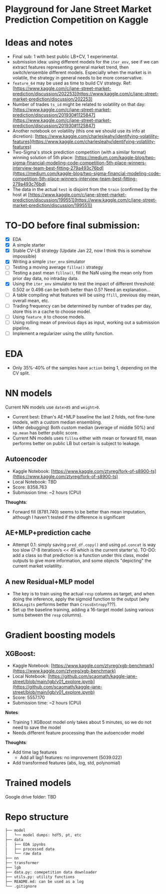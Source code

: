 # Playground for Jane Street Market Prediction Competition on Kaggle


# Ideas and notes
- Final sub: 1 with best public LB+CV, 1 experimental.
- submission idea: using different models for the `iter_env`, see if we can extract features representing general market trend, then switch/ensemble different models. Especially when the market is in volatile, the strategy in general needs to be more conservative.
-  `feature_64` may be used as time to build CV strategy. Ref: [https://www.kaggle.com/c/jane-street-market-prediction/discussion/202253](https://www.kaggle.com/c/jane-street-market-prediction/discussion/202253)
- Number of trades `ts_id` might be related to volatility on that day: [https://www.kaggle.com/c/jane-street-market-prediction/discussion/201930#1125847](https://www.kaggle.com/c/jane-street-market-prediction/discussion/201930#1125847)
- Another notebook on volatility (this one we should use its info at dicretion): [https://www.kaggle.com/charlesleahy/identifying-volatility-features](https://www.kaggle.com/charlesleahy/identifying-volatility-features)
- Two-Sigma's stock prediction competition (with a similar format) winning solution of 5th place: [https://medium.com/kaggle-blog/two-sigma-financial-modeling-code-competition-5th-place-winners-interview-team-best-fitting-279a493c76bd](https://medium.com/kaggle-blog/two-sigma-financial-modeling-code-competition-5th-place-winners-interview-team-best-fitting-279a493c76bd)
- The data in the actual `test` is disjoint from the `train` (confirmed by the host at [https://www.kaggle.com/c/jane-street-market-prediction/discussion/199551](https://www.kaggle.com/c/jane-street-market-prediction/discussion/199551))



# TO-DO before final submission:
- [x] EDA
- [x] A simple starter
- [x] Stable CV-LB strategy (Update Jan 22, now I think this is somehow impossible)
- [x] Writing a simple `iter_env` simulator
- [ ] Testing a moving average `fillna()` strategy
- [ ] Testing a past mean `fillna()`, fill the NaN using the mean only from prior day data, no intraday data.
- [x] Using the `iter_env` simulator to test the impact of different threshold: 0.502 or 0.498 can be both better than 0.5? Need an explanation...
- [ ] A table compiling what features will be using `ffill`, previous day mean, overall mean, etc.
- [ ] Trading frequency can be determined by number of trades per day, store this in a cache to choose model.
- [ ] Using `feature_0` to choose models.
- [ ] Using rolling mean of previous days as input, working out a submission pipeline.
- [ ] Implement a regularizer using the utility function.

# EDA
- Only 35%-40% of the samples have `action` being 1, depending on the CV split.

# NN models
Current NN models use `date>85` and `weight>0`.
- Current best: Ethan's AE+MLP baseline the last 2 folds, not fine-tune models, with a custom median ensembling.
- (After debugging) Both custom median (average of middle 50%) and `np.mean` has better public score.
- Current NN models uses `fillna` either with mean or forward fill, mean performs better on public LB but certain is subject to leakage. 

## Autoencoder
- Kaggle Notebook: [https://www.kaggle.com/ztyreg/fork-of-s8900-ts](https://www.kaggle.com/ztyreg/fork-of-s8900-ts)
- Local Notebook: TBD
- Score: 8358.763
- Submission time: ~2 hours (CPU)

**Thoughts**:
- Forward fill (8781.740) seems to be better than mean imputation, although I haven't tested if the difference is significant

## AE+MLP+prediction cache
- Attempt 0.1: simply saving `pred_df.copy()` and using `pd.concat` is way too slow (7-8 iteration/s << 45 which is the current starter's). TO-DO: add a class so that prediction is a function under this class, model outputs to give more information, and some objects "depicting" the current market volatility. 

## A new Residual+MLP model
- The key is to train using the actual `resp` columns as target, and when doing the inference, apply the sigmoid function to the output (why `BCEwLogits` performs better than `CrossEntropy`???).
- Set up the baseline training, adding a 16-target model (using various sums between the `resp` columns).

# Gradient boosting models
## XGBoost:
- Kaggle Notebook: [https://www.kaggle.com/ztyreg/xgb-benchmark](https://www.kaggle.com/ztyreg/xgb-benchmark)
- Local Notebook: [https://github.com/scaomath/kaggle-jane-street/blob/main/lgb/v01_explore.ipynb](https://github.com/scaomath/kaggle-jane-street/blob/main/lgb/v01_explore.ipynb)
- Score: 5557.170
- Submission time: ~2 hours (CPU)

**Notes**:
- Training 1 XGBoost model only takes about 5 minutes, so we do not need to save the model
- Needs different feature processing than the autoencoder model

**Thoughts**:
- Add time lag features
  - Add all lag1 features: no improvement (5039.022)
- Add transformed features (abs, log, std, polynomial)

# Trained models
Google drive folder: TBD

# Repo structure

```bash
├── model
│   └── model dumps: hdf5, pt, etc
├── data
│   ├── EDA ipynbs
│   ├── processed data
│   └── raw data
├── nn
├── transformer
├── lgb
├── data.py: comepetition data downloader
├── utils.py: utility functions
├── README.md: can be used as a log
└── .gitignore
```
